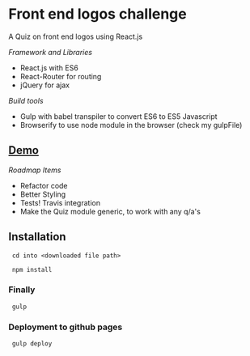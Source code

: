 # Front end logos challenge

A Quiz on front end logos using React.js

*Framework and Libraries*

 - React.js with ES6
 - React-Router for routing
 - jQuery for ajax

*Build tools*

 - Gulp with babel transpiler to convert ES6 to ES5 Javascript
 - Browserify to use node module in the browser (check my gulpFile)

## [Demo](http://aarjithn.github.io/fe-logos)

*Roadmap Items*

 - Refactor code
 - Better Styling
 - Tests! Travis integration
 - Make the Quiz module generic, to work with any q/a's

## Installation

```
 cd into <downloaded file path>
```

```
 npm install
```

### Finally

```
 gulp
```

### Deployment to github pages

```
 gulp deploy
```
